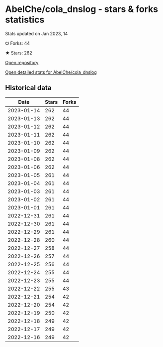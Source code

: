 # AbelChe/cola_dnslog - stars & forks statistics

Stats updated on Jan 2023, 14

☋ Forks: 44

★ Stars: 262

[Open repository](https://github.com/AbelChe/cola_dnslog)

[Open detailed stats for AbelChe/cola_dnslog](https://reviewgithub.com/rep/AbelChe/cola_dnslog)

## Historical data
| Date | Stars | Forks |
|------|-------|-------|
| 2023-01-14 | 262 | 44 | 
| 2023-01-13 | 262 | 44 | 
| 2023-01-12 | 262 | 44 | 
| 2023-01-11 | 262 | 44 | 
| 2023-01-10 | 262 | 44 | 
| 2023-01-09 | 262 | 44 | 
| 2023-01-08 | 262 | 44 | 
| 2023-01-06 | 262 | 44 | 
| 2023-01-05 | 261 | 44 | 
| 2023-01-04 | 261 | 44 | 
| 2023-01-03 | 261 | 44 | 
| 2023-01-02 | 261 | 44 | 
| 2023-01-01 | 261 | 44 | 
| 2022-12-31 | 261 | 44 | 
| 2022-12-30 | 261 | 44 | 
| 2022-12-29 | 261 | 44 | 
| 2022-12-28 | 260 | 44 | 
| 2022-12-27 | 258 | 44 | 
| 2022-12-26 | 257 | 44 | 
| 2022-12-25 | 256 | 44 | 
| 2022-12-24 | 255 | 44 | 
| 2022-12-23 | 255 | 44 | 
| 2022-12-22 | 255 | 43 | 
| 2022-12-21 | 254 | 42 | 
| 2022-12-20 | 254 | 42 | 
| 2022-12-19 | 250 | 42 | 
| 2022-12-18 | 249 | 42 | 
| 2022-12-17 | 249 | 42 | 
| 2022-12-16 | 249 | 42 | 

